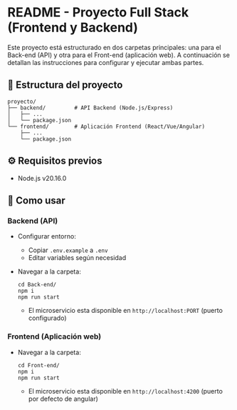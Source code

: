 # README - Proyecto Full Stack (Frontend y Backend)

Este proyecto está estructurado en dos carpetas principales: una para el Back-end (API) y otra para el Front-end (aplicación web). A continuación se detallan las instrucciones para configurar y ejecutar ambas partes.

## 📂 Estructura del proyecto

```plaintext
proyecto/
├── backend/         # API Backend (Node.js/Express)
│   ├── ...          
│   └── package.json
└── frontend/        # Aplicación Frontend (React/Vue/Angular)
    ├── ...
    └── package.json
```


## ⚙️ Requisitos previos

- Node.js v20.16.0

## 🔧 Como usar

### Backend (API)

- Configurar entorno:
   - Copiar `.env.example` a `.env`
   - Editar variables según necesidad

- Navegar a la carpeta:
   ```
   cd Back-end/
   npm i
   npm run start
   ```

   - El microservicio esta disponible en `http://localhost:PORT` (puerto configurado)

### Frontend (Aplicación web)

- Navegar a la carpeta:
   ```
   cd Front-end/
   npm i
   npm run start
   ```

   - El microservicio esta disponible en `http://localhost:4200` (puerto por defecto de angular)
